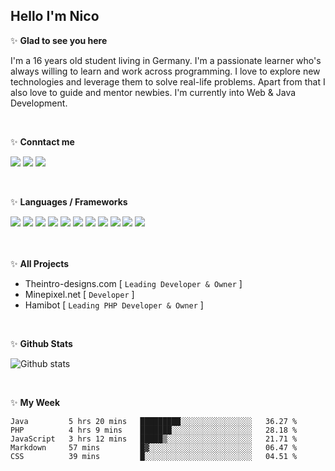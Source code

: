 <h2>Hello I'm Nico</h2>

✨ **Glad to see you here**

I'm a 16 years old student living in Germany. I'm a passionate learner who's always willing to learn and work across programming. I love to explore new technologies and leverage them to solve real-life problems. Apart from that I also love to guide and mentor newbies. I'm currently into Web & Java Development.

<br>

✨ **Conntact me**

<a href="https://github.com/nicosammito"><img src="https://img.shields.io/badge/-Github-blue?style=for-the-badge&logo=github&logoColor=white"/></a> <a href="https://discord.com/users/456437986238791701"><img src="https://img.shields.io/badge/-discord-blue?style=for-the-badge&logo=discord&logoColor=white"/></a> <a href="https://www.instagram.com/nico_sammito/"><img src="https://img.shields.io/badge/-instagram-blue?style=for-the-badge&logo=instagram&logoColor=white"/></a>

<br />

✨ **Languages / Frameworks**

<img src="https://img.shields.io/badge/-HTML-blue?style=for-the-badge&logo=html5&logoColor=white"/> <img src="https://img.shields.io/badge/-CSS-blue?style=for-the-badge&logo=CSS3&logoColor=white"/> <img src="https://img.shields.io/badge/-PHP-blue?style=for-the-badge&logo=PHP&logoColor=white"/> <img src="https://img.shields.io/badge/-Javascript-blue?style=for-the-badge&logo=javascript&logoColor=white"/>
<img src="https://img.shields.io/badge/-jQuery-blue?style=for-the-badge&logo=Jquery&logoColor=white"/> <img src="https://img.shields.io/badge/-Bootstrap-blue?style=for-the-badge&logo=Bootstrap&logoColor=white"/> <img src="https://img.shields.io/badge/-symphony-blue?style=for-the-badge&logo=symphony&logoColor=white"/> <img src="https://img.shields.io/badge/-Java-blue?style=for-the-badge&logo=java&logoColor=white"/>
<img src="https://img.shields.io/badge/-mysql-blue?style=for-the-badge&logo=mysql&logoColor=white"/> <img src="https://img.shields.io/badge/-Flutter-blue?style=for-the-badge&logo=flutter&logoColor=white"/> <img src="https://img.shields.io/badge/-DART-blue?style=for-the-badge&logo=dart&logoColor=white"/>

<br><br>
✨ **All Projects**

- Theintro-designs.com [ `Leading Developer & Owner` ]
- Minepixel.net [ ``Developer`` ]
- Hamibot [ ``Leading PHP Developer & Owner`` ]

<br>

✨ **Github Stats**

![Github stats](https://github-readme-stats.vercel.app/api?username=nicosammito&show_icons=true&hide_border=true&count_private=true)

<br>

✨ **My Week**

<!--START_SECTION:waka-->
```text
Java         5 hrs 20 mins   █████████░░░░░░░░░░░░░░░░   36.27 % 
PHP          4 hrs 9 mins    ███████░░░░░░░░░░░░░░░░░░   28.18 % 
JavaScript   3 hrs 12 mins   █████▒░░░░░░░░░░░░░░░░░░░   21.71 % 
Markdown     57 mins         █▓░░░░░░░░░░░░░░░░░░░░░░░   06.47 % 
CSS          39 mins         █░░░░░░░░░░░░░░░░░░░░░░░░   04.51 % 
```
<!--END_SECTION:waka-->
